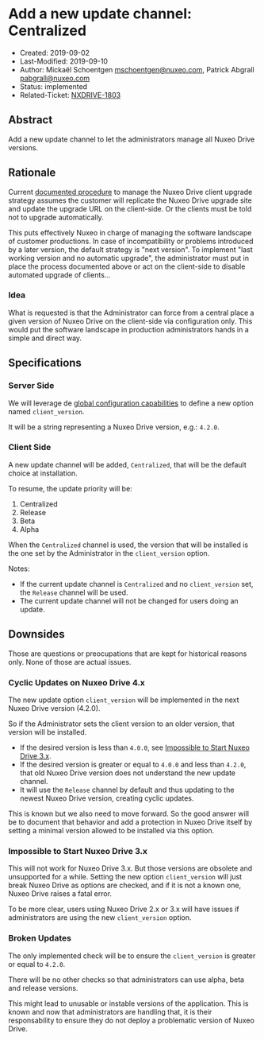 # Add a new update channel: Centralized

- Created: 2019-09-02
- Last-Modified: 2019-09-10
- Author: Mickaël Schoentgen <mschoentgen@nuxeo.com>,
          Patrick Abgrall <pabgrall@nuxeo.com>
- Status: implemented
- Related-Ticket: [NXDRIVE-1803](https://jira.nuxeo.com/browse/NXDRIVE-1803)

## Abstract

Add a new update channel to let the administrators manage all Nuxeo Drive versions.

## Rationale

Current [documented procedure](https://doc.nuxeo.com/client-apps/nuxeo-drive-update-site/) to manage the Nuxeo Drive client upgrade strategy assumes the customer will replicate the Nuxeo Drive upgrade site and update the upgrade URL on the client-side. Or the clients must be told not to upgrade automatically.

This puts effectively Nuxeo in charge of managing the software landscape of customer productions.
In case of incompatibility or problems introduced by a later version, the default strategy is "next version".
To implement "last working version and no automatic upgrade", the administrator must put in place the process documented above or act on the client-side to disable automated upgrade of clients...

### Idea

What is requested is that the Administrator can force from a central place a given version of Nuxeo Drive on the client-side via configuration only.
This would put the software landscape in production administrators hands in a simple and direct way.

## Specifications

### Server Side

We will leverage de [global configuration capabilities](https://doc.nuxeo.com/client-apps/how-to-configure-nuxeo-drive-globally/) to define a new option named `client_version`.

It will be a string representing a Nuxeo Drive version, e.g.: `4.2.0`.

### Client Side

A new update channel will be added, `Centralized`, that will be the default choice at installation.

To resume, the update priority will be:

1. Centralized
2. Release
3. Beta
4. Alpha

When the `Centralized` channel is used, the version that will be installed is the one set by the Administrator in the `client_version` option.

Notes:

* If the current update channel is `Centralized` and no `client_version` set, the `Release` channel will be used.
* The current update channel will not be changed for users doing an update.

## Downsides

Those are questions or preocupations that are kept for historical reasons only. None of those are actual issues.

### Cyclic Updates on Nuxeo Drive 4.x

The new update option `client_version` will be implemented in the next Nuxeo Drive version (4.2.0).

So if the Administrator sets the client version to an older version, that version will be installed.

* If the desired version is less than `4.0.0`, see [Impossible to Start Nuxeo Drive 3.x](#impossible-to-start-nuxeo-drive-3.x).
* If the desired version is greater or equal to `4.0.0` and less than `4.2.0`, that old Nuxeo Drive version does not understand the new update channel.
* It will use the `Release` channel by default and thus updating to the newest Nuxeo Drive version, creating cyclic updates.

This is known but we also need to move forward.
So the good answer will be to document that behavior and add a protection in Nuxeo Drive itself by setting a minimal version allowed to be installed via this option.

### Impossible to Start Nuxeo Drive 3.x

This will not work for Nuxeo Drive 3.x. But those versions are obsolete and unsupported for a while.
Setting the new option `client_version` will just break Nuxeo Drive as options are checked, and if it is not a known one, Nuxeo Drive raises a fatal error.

To be more clear, users using Nuxeo Drive 2.x or 3.x will have issues if administrators are using the new `client_version` option.

### Broken Updates

The only implemented check will be to ensure the `client_version` is greater or equal to `4.2.0`.

There will be no other checks so that administrators can use alpha, beta and release versions.

This might lead to unusable or instable versions of the application.
This is known and now that administrators are handling that, it is their responsability to ensure they do not deploy a problematic version of Nuxeo Drive.
